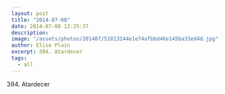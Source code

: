 ```yaml
---
layout: post
title: "2014-07-08"
date: 2014-07-08 12:25:37
description: 
image: "/assets/photos/201407/51813244e1e74afbbd46e145ba33ed4d.jpg"
author: Elise Plain
excerpt: 394. Atardecer
tags: 
  - all
---
```


394. Atardecer
<p></p>
